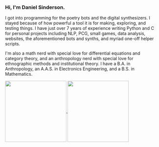 ### Hi, I'm Daniel Sinderson.
I got into programming for the poetry bots and the digital synthesizers. I stayed because of how powerful a tool it is for making, exploring, and testing things. I have just over 7 years of experience writing Python and C for personal projects including NLP, PCG, small games, data analysis, websites, the aforementioned bots and synths, and myriad one-off helper scripts.

I'm also a math nerd with special love for differential equations and category theory, and an anthropology nerd with special love for ethnographic methods and institutional theory. I have a B.A. in Anthropology, an A.A.S. in Electronics Engineering, and a B.S. in Mathematics.



<a href="https://github.com/danielsinderson/github-readme-stats">
  <img height=200 align="center" src="https://github-readme-stats.vercel.app/api?username=danielsinderson&theme=dracula" />
</a>
<a href="https://github.com/danielsinderson/github-readme-stats">
  <img height=200 align="center" src="https://github-readme-stats.vercel.app/api/top-langs/?username=danielsinderson&hide=tex,gdscript,objective-c,gap&langs_count=8&layout=compact&theme=dracula" />
</a>

